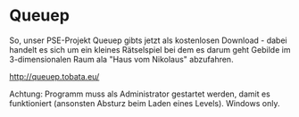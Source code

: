 Queuep
===============

So, unser PSE-Projekt Queuep gibts jetzt als kostenlosen Download - dabei handelt es sich um ein kleines Rätselspiel bei dem es darum geht Gebilde im 3-dimensionalen Raum ala "Haus vom Nikolaus" abzufahren.

http://queuep.tobata.eu/

Achtung: Programm muss als Administrator gestartet werden, damit es funktioniert (ansonsten Absturz beim Laden eines Levels). Windows only.
